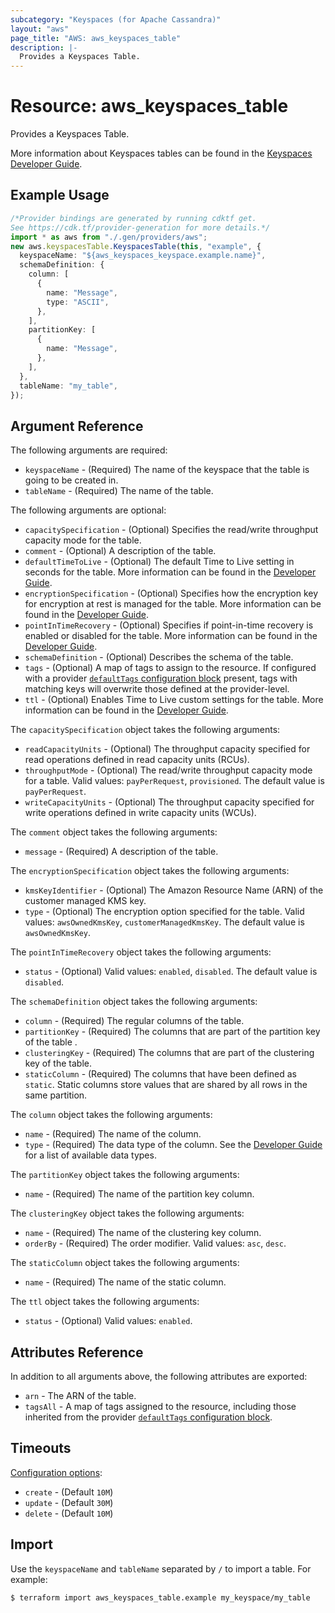 ```yaml
---
subcategory: "Keyspaces (for Apache Cassandra)"
layout: "aws"
page_title: "AWS: aws_keyspaces_table"
description: |-
  Provides a Keyspaces Table.
---
```


# Resource: aws\_keyspaces\_table

Provides a Keyspaces Table.

More information about Keyspaces tables can be found in the [Keyspaces Developer Guide](https://docs.aws.amazon.com/keyspaces/latest/devguide/working-with-tables.html).

## Example Usage

```typescript
/*Provider bindings are generated by running cdktf get.
See https://cdk.tf/provider-generation for more details.*/
import * as aws from "./.gen/providers/aws";
new aws.keyspacesTable.KeyspacesTable(this, "example", {
  keyspaceName: "${aws_keyspaces_keyspace.example.name}",
  schemaDefinition: {
    column: [
      {
        name: "Message",
        type: "ASCII",
      },
    ],
    partitionKey: [
      {
        name: "Message",
      },
    ],
  },
  tableName: "my_table",
});

```

## Argument Reference

The following arguments are required:

* `keyspaceName` - (Required) The name of the keyspace that the table is going to be created in.
* `tableName` - (Required) The name of the table.

The following arguments are optional:

* `capacitySpecification` - (Optional) Specifies the read/write throughput capacity mode for the table.
* `comment` - (Optional) A description of the table.
* `defaultTimeToLive` - (Optional) The default Time to Live setting in seconds for the table. More information can be found in the [Developer Guide](https://docs.aws.amazon.com/keyspaces/latest/devguide/TTL-how-it-works.html#ttl-howitworks_default_ttl).
* `encryptionSpecification` - (Optional) Specifies how the encryption key for encryption at rest is managed for the table. More information can be found in the [Developer Guide](https://docs.aws.amazon.com/keyspaces/latest/devguide/EncryptionAtRest.html).
* `pointInTimeRecovery` - (Optional) Specifies if point-in-time recovery is enabled or disabled for the table. More information can be found in the [Developer Guide](https://docs.aws.amazon.com/keyspaces/latest/devguide/PointInTimeRecovery.html).
* `schemaDefinition` - (Optional) Describes the schema of the table.
* `tags` - (Optional) A map of tags to assign to the resource. If configured with a provider [`defaultTags` configuration block](https://registry.terraform.io/providers/hashicorp/aws/latest/docs#default_tags-configuration-block) present, tags with matching keys will overwrite those defined at the provider-level.
* `ttl` - (Optional) Enables Time to Live custom settings for the table. More information can be found in the [Developer Guide](https://docs.aws.amazon.com/keyspaces/latest/devguide/TTL.html).

The `capacitySpecification` object takes the following arguments:

* `readCapacityUnits` - (Optional) The throughput capacity specified for read operations defined in read capacity units (RCUs).
* `throughputMode` - (Optional) The read/write throughput capacity mode for a table. Valid values: `payPerRequest`, `provisioned`. The default value is `payPerRequest`.
* `writeCapacityUnits` - (Optional) The throughput capacity specified for write operations defined in write capacity units (WCUs).

The `comment` object takes the following arguments:

* `message` - (Required) A description of the table.

The `encryptionSpecification` object takes the following arguments:

* `kmsKeyIdentifier` - (Optional) The Amazon Resource Name (ARN) of the customer managed KMS key.
* `type` - (Optional) The encryption option specified for the table. Valid values: `awsOwnedKmsKey`, `customerManagedKmsKey`. The default value is `awsOwnedKmsKey`.

The `pointInTimeRecovery` object takes the following arguments:

* `status` - (Optional) Valid values: `enabled`, `disabled`. The default value is `disabled`.

The `schemaDefinition` object takes the following arguments:

* `column` - (Required) The regular columns of the table.
* `partitionKey` - (Required) The columns that are part of the partition key of the table .
* `clusteringKey` - (Required) The columns that are part of the clustering key of the table.
* `staticColumn` - (Required) The columns that have been defined as `static`. Static columns store values that are shared by all rows in the same partition.

The `column` object takes the following arguments:

* `name` - (Required) The name of the column.
* `type` - (Required) The data type of the column. See the [Developer Guide](https://docs.aws.amazon.com/keyspaces/latest/devguide/cql.elements.html#cql.data-types) for a list of available data types.

The `partitionKey` object takes the following arguments:

* `name` - (Required) The name of the partition key column.

The `clusteringKey` object takes the following arguments:

* `name` - (Required) The name of the clustering key column.
* `orderBy` - (Required) The order modifier. Valid values: `asc`, `desc`.

The `staticColumn` object takes the following arguments:

* `name` - (Required) The name of the static column.

The `ttl` object takes the following arguments:

* `status` - (Optional) Valid values: `enabled`.

## Attributes Reference

In addition to all arguments above, the following attributes are exported:

* `arn` - The ARN of the table.
* `tagsAll` - A map of tags assigned to the resource, including those inherited from the provider [`defaultTags` configuration block](https://registry.terraform.io/providers/hashicorp/aws/latest/docs#default_tags-configuration-block).

## Timeouts

[Configuration options](https://developer.hashicorp.com/terraform/language/resources/syntax#operation-timeouts):

* `create` - (Default `10M`)
* `update` - (Default `30M`)
* `delete` - (Default `10M`)

## Import

Use the `keyspaceName` and `tableName` separated by `/` to import a table. For example:

```console
$ terraform import aws_keyspaces_table.example my_keyspace/my_table
```
